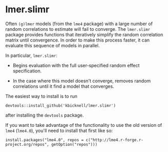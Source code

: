 # lmer.slimr

Often `(g)lmer` models (from the `lme4` package) with a large number
of random correlations to estimate will fail to converge. The
`lmer.slimr` package provides functions that iteratively simplify the
random correlation matrix until convergence. In order to make this
process faster, it can evaluate this sequence of models in parallel.

In particular, `lmer.slimr`:

 * Begins evaluation with the full user-specified random effect
   specification.

 * In the case where this model doesn't converge, removes random
   correlations until it find a model that converges.

The easiest way to install is to run

    devtools::install_github('kbicknell/lmer.slimr')

after installing the `devtools` package.

If you want to take advantage of the functionality to use the old
version of `lme4` (`lme4.0`), you'll need to install that first like so:

    install.packages("lme4.0", repos = c("http://lme4.r-forge.r-project.org/repos", getOption("repos")))
